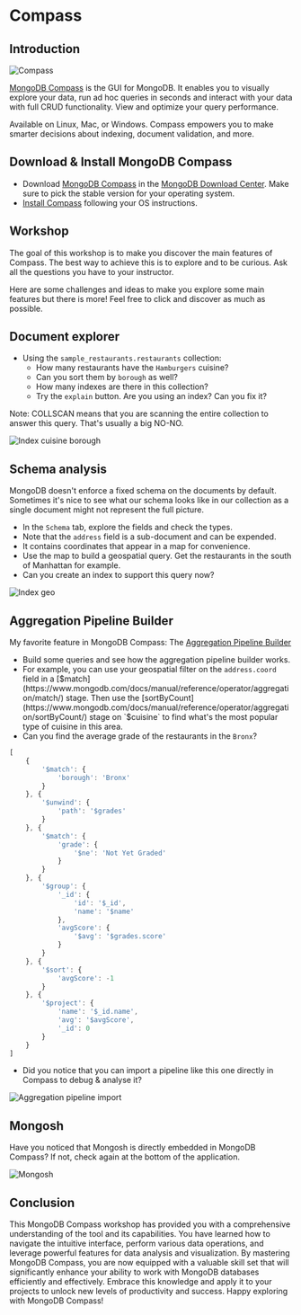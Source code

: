 # Compass

## Introduction

![Compass](images/compass_screenshot.png)

[MongoDB Compass](https://www.mongodb.com/products/compass) is the GUI for MongoDB. It enables you to visually explore
your data, run ad hoc queries in seconds and interact with your data with full CRUD functionality. View and optimize
your query performance.

Available on Linux, Mac, or Windows. Compass empowers you to make smarter decisions about indexing, document validation,
and more.

## Download & Install MongoDB Compass

- Download [MongoDB Compass](https://www.mongodb.com/products/compass) in
  the [MongoDB Download Center](https://www.mongodb.com/try/download/compass). Make sure to pick the stable version for
  your operating system.
- [Install Compass](https://www.mongodb.com/docs/compass/master/install/) following your OS instructions.

## Workshop

The goal of this workshop is to make you discover the main features of Compass. The best way to achieve this is to
explore and to be curious. Ask all the questions you have to your instructor.

Here are some challenges and ideas to make you explore some main features but there is more! Feel free to click and
discover as much as possible.

## Document explorer

- Using the `sample_restaurants.restaurants` collection:
    - How many restaurants have the `Hamburgers` cuisine?
    - Can you sort them by `borough` as well?
    - How many indexes are there in this collection?
    - Try the `explain` button. Are you using an index? Can you fix it?

Note: COLLSCAN means that you are scanning the entire collection to answer this query. That's usually a big NO-NO.

![Index cuisine borough](images/index_cusine_borough.png)

## Schema analysis

MongoDB doesn't enforce a fixed schema on the documents by default. Sometimes it's nice to see what our schema looks
like in our collection as a single document might not represent the full picture.

- In the `Schema` tab, explore the fields and check the types.
- Note that the `address` field is a sub-document and can be expended.
- It contains coordinates that appear in a map for convenience.
- Use the map to build a geospatial query. Get the restaurants in the south of Manhattan for example.
- Can you create an index to support this query now?

![Index geo](images/index_geo.png)

## Aggregation Pipeline Builder

My favorite feature in MongoDB Compass:
The [Aggregation Pipeline Builder](https://www.mongodb.com/docs/compass/current/aggregation-pipeline-builder/)

- Build some queries and see how the aggregation pipeline builder works.
- For example, you can use your geospatial filter on the `address.coord` field in
  a [$match](https://www.mongodb.com/docs/manual/reference/operator/aggregation/match/) stage. Then use the
  [sortByCount](https://www.mongodb.com/docs/manual/reference/operator/aggregation/sortByCount/) stage on `$cuisine` to
  find what's the most popular type of cuisine in this area.
- Can you find the average grade of the restaurants in the `Bronx`?

```js
[
    {
        '$match': {
            'borough': 'Bronx'
        }
    }, {
        '$unwind': {
            'path': '$grades'
        }
    }, {
        '$match': {
            'grade': {
                '$ne': 'Not Yet Graded'
            }
        }
    }, {
        '$group': {
            '_id': {
                'id': '$_id',
                'name': '$name'
            },
            'avgScore': {
                '$avg': '$grades.score'
            }
        }
    }, {
        '$sort': {
            'avgScore': -1
        }
    }, {
        '$project': {
            'name': '$_id.name',
            'avg': '$avgScore',
            '_id': 0
        }
    }
]
```

- Did you notice that you can import a pipeline like this one directly in Compass to debug & analyse it?

![Aggregation pipeline import](images/pipeline.png)

## Mongosh

Have you noticed that Mongosh is directly embedded in MongoDB Compass? If not, check again at the bottom of the
application.

![Mongosh](images/mongosh.png)

## Conclusion

This MongoDB Compass workshop has provided you with a comprehensive understanding of the tool and its capabilities. You
have learned how to navigate the intuitive interface, perform various data operations, and leverage powerful features
for data analysis and visualization. By mastering MongoDB Compass, you are now equipped with a valuable skill set that
will significantly enhance your ability to work with MongoDB databases efficiently and effectively. Embrace this
knowledge and apply it to your projects to unlock new levels of productivity and success. Happy exploring with MongoDB
Compass!